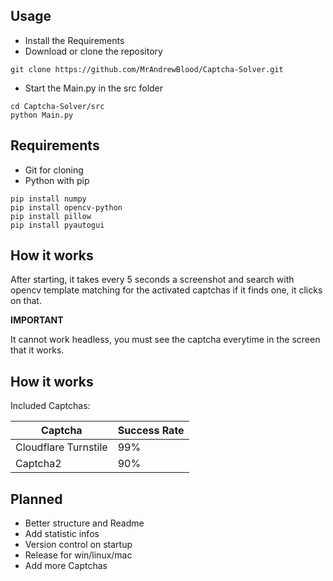 ## Usage

+ Install the Requirements
+ Download or clone the repository
```
git clone https://github.com/MrAndrewBlood/Captcha-Solver.git
```
+ Start the Main.py in the src folder
```
cd Captcha-Solver/src
python Main.py
```
## Requirements

+ Git for cloning
+ Python with pip
```
pip install numpy
pip install opencv-python
pip install pillow
pip install pyautogui
```

## How it works

After starting, it takes every 5 seconds a screenshot and search with opencv template matching for the activated captchas if it finds one, it clicks on that. 

**IMPORTANT**

It cannot work headless, you must see the captcha everytime in the screen that it works.

## How it works

Included Captchas:

| Captcha              | Success Rate  |
|----------------------|---------------|
| Cloudflare Turnstile | 99%           |
| Captcha2             | 90%           |

## Planned

+ Better structure and Readme
+ Add statistic infos
+ Version control on startup
+ Release for win/linux/mac
+ Add more Captchas